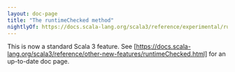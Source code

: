 ```yaml
---
layout: doc-page
title: "The runtimeChecked method"
nightlyOf: https://docs.scala-lang.org/scala3/reference/experimental/runtimeChecked.html
---
```


This is now a standard Scala 3 feature. See [https://docs.scala-lang.org/scala3/reference/other-new-features/runtimeChecked.html] for an up-to-date doc page.
